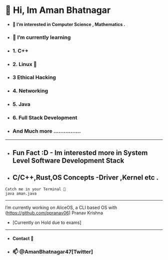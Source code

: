 # 👋 Hi, Im Aman Bhatnagar
- #### 👀 I’m interested in Computer Science , Mathematics .</strong>

- ### 🌱 I’m currently learning 
- ### 1. C++

- ### 2. Linux 🐧

- ### 3 Ethical Hacking 
- ### 4. Networking 
- ### 5. Java 
- ### 6. Full Stack Development
- ###  And Much more ................
- --
- ## Fun Fact :D - Im interested more in System Level Software Development Stack 
- ## C/C++,Rust,OS Concepts -Driver ,Kernel etc .

```
Catch me in your Terminal 🤗 
java aman.java 
```

---

I’m currently working on AliceOS, a CLI based OS  with (https://github.com/ppranav06) Pranav Krishna 
- [Currently on Hold due to exams]
- -----------
- #### Contact 🙂  

- ### 📫 @AmanBhatnagar47[Twitter]



<!---
AmanBhatnagar12/AmanBhatnagar12 is a ✨ special ✨ repository because its `README.md` (this file) appears on your GitHub profile.
You can click the Preview link to take a look at your changes.
--->
